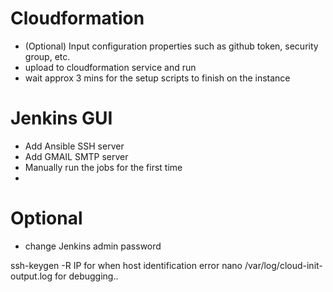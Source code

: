 # Cloudformation

-   (Optional) Input configuration properties such as github token, security group, etc.
-   upload to cloudformation service and run
-   wait approx 3 mins for the setup scripts to finish on the instance

# Jenkins GUI

-   Add Ansible SSH server
-   Add GMAIL SMTP server
-   Manually run the jobs for the first time
-

# Optional

-   change Jenkins admin password

ssh-keygen -R IP for when host identification error
nano /var/log/cloud-init-output.log for debugging..
